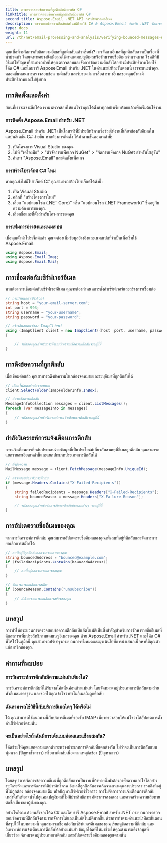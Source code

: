 ```yaml
---
title: การตรวจสอบข้อความที่ถูกตีกลับด้วยรหัส C#
linktitle: การตรวจสอบข้อความที่ถูกตีกลับด้วยรหัส C#
second_title: Aspose.Email .NET API การประมวลผลอีเมล
description: ตรวจสอบข้อความตีกลับอัตโนมัติโดยใช้ C# & Aspose.Email สำหรับ .NET จัดการรายชื่ออีเมลได้อย่างง่ายดายและเพิ่มประสิทธิภาพแคมเปญ
type: docs
weight: 11
url: /th/net/email-processing-and-analysis/verifying-bounced-messages-with-csharp-code/
---
```


คุณเบื่อที่จะจัดการกับข้อความอีเมลที่ถูกตีกลับแล้วหรือยัง? การจัดการอีเมลที่ถูกตีกลับอาจเป็นเรื่องที่น่าปวดหัว โดยเฉพาะอย่างยิ่งเมื่อคุณใช้งานแคมเปญอีเมลหรือรักษารายชื่ออีเมลจำนวนมาก โชคดีที่มีวิธีแก้ไขปัญหาที่สามารถช่วยให้คุณตรวจสอบและจัดการข้อความตีกลับได้อย่างมีประสิทธิภาพโดยใช้โค้ด C# และไลบรารี Aspose.Email สำหรับ .NET ในคำแนะนำทีละขั้นตอนนี้ เราจะแนะนำคุณตลอดขั้นตอนการตรวจสอบข้อความตีกลับ และรับรองว่าการสื่อสารทางอีเมลของคุณยังคงมีประสิทธิภาพและไม่ยุ่งยาก

## การติดตั้งและตั้งค่า

ก่อนที่เราจะเจาะลึกโค้ด เรามาตรวจสอบให้แน่ใจว่าคุณได้ตั้งค่าทุกอย่างเรียบร้อยแล้วเพื่อเริ่มต้นใช้งาน

### การติดตั้ง Aspose.Email สำหรับ .NET

Aspose.Email สำหรับ .NET เป็นไลบรารีที่มีประสิทธิภาพซึ่งช่วยให้งานที่เกี่ยวข้องกับอีเมลในแอปพลิเคชัน C# ง่ายขึ้น หากต้องการติดตั้ง ให้ทำตามขั้นตอนเหล่านี้:

1. เปิดโครงการ Visual Studio ของคุณ
2. ไปที่ "เครื่องมือ" > "ตัวจัดการแพ็คเกจ NuGet" > "จัดการแพ็คเกจ NuGet สำหรับโซลูชัน"
3. ค้นหา "Aspose.Email" และติดตั้งแพ็คเกจ

### การสร้างโปรเจ็กต์ C# ใหม่

หากคุณยังไม่มีโปรเจ็กต์ C# คุณสามารถสร้างโปรเจ็กต์ได้ดังนี้:

1. เปิด Visual Studio
2. คลิกที่ "สร้างโครงการใหม่"
3. เลือก "แอปคอนโซล (.NET Core)" หรือ "แอปคอนโซล (.NET Framework)" ขึ้นอยู่กับความต้องการของคุณ
4. เลือกชื่อและที่ตั้งสำหรับโครงการของคุณ

### การเพิ่มการอ้างอิงและเนมสเปซ

เมื่อคุณตั้งค่าโปรเจ็กต์แล้ว คุณจะต้องเพิ่มข้อมูลอ้างอิงและเนมสเปซที่จำเป็นเพื่อเริ่มใช้ Aspose.Email:

```csharp
using Aspose.Email;
using Aspose.Email.Imap;
using Aspose.Email.Mail;
```

## การเชื่อมต่อกับเซิร์ฟเวอร์อีเมล

หากต้องการเชื่อมต่อกับเซิร์ฟเวอร์อีเมล คุณจะต้องกำหนดการตั้งค่าเซิร์ฟเวอร์และสร้างการเชื่อมต่อ

```csharp
// การกำหนดค่าเซิร์ฟเวอร์
string host = "your-email-server.com";
int port = 993;
string username = "your-username";
string password = "your-password";

// สร้างอินสแตนซ์ของ ImapClient
using (ImapClient client = new ImapClient((host, port, username, password))
{
   
    // รหัสของคุณสำหรับการดึงและวิเคราะห์ข้อความตีกลับจะอยู่ที่นี่
}
```

## การดึงข้อความที่ถูกตีกลับ

เมื่อเชื่อมต่อแล้ว คุณสามารถดึงข้อความในกล่องจดหมายและระบุอีเมลที่ถูกตีกลับได้

```csharp
// เลือกโฟลเดอร์กล่องจดหมาย
client.SelectFolder(ImapFolderInfo.InBox);

// ค้นหาข้อความตีกลับ
MessageInfoCollection messages = client.ListMessages();
foreach (var messageInfo in messages)
{
    // รหัสของคุณสำหรับวิเคราะห์การแจ้งเตือนการตีกลับจะอยู่ที่นี่
}
```

## กำลังวิเคราะห์การแจ้งเตือนการตีกลับ

การแจ้งเตือนการตีกลับประกอบด้วยข้อมูลที่เป็นประโยชน์เกี่ยวกับสาเหตุที่อีเมลถูกตีกลับ คุณสามารถแยกรายละเอียดเหล่านี้และแยกประเภทประเภทการตีกลับได้

```csharp
// ดึงข้อความ
MailMessage message = client.FetchMessage(messageInfo.UniqueId);

// ตรวจสอบส่วนหัวการตีกลับ
if (message.Headers.Contains("X-Failed-Recipients"))
{
    string failedRecipients = message.Headers["X-Failed-Recipients"];
    string bounceReason = message.Headers["X-Failure-Reason"];
    
    // รหัสของคุณสำหรับจัดการกับการตีกลับประเภทต่างๆ จะอยู่ที่นี่
}
```

## การอัปเดตรายชื่ออีเมลของคุณ

จากการวิเคราะห์การตีกลับ คุณสามารถอัปเดตรายชื่ออีเมลของคุณเพื่อลบที่อยู่ที่ตีกลับและจัดการการยกเลิกการสมัครได้

```csharp
// ลบที่อยู่ที่ถูกตีกลับออกจากรายการของคุณ
string bouncedAddress = "bounced@example.com";
if (failedRecipients.Contains(bouncedAddress))
{
    // ลบที่อยู่ออกจากรายการของคุณ
}

// จัดการการยกเลิกการสมัคร
if (bounceReason.Contains("unsubscribe"))
{
    // อัปเดตรายการยกเลิกการสมัครของคุณ
}
```

## บทสรุป

การทำให้กระบวนการตรวจสอบข้อความตีกลับเป็นอัตโนมัติเป็นสิ่งสำคัญสำหรับการรักษารายชื่ออีเมลที่ดีและการเพิ่มประสิทธิภาพแคมเปญอีเมลของคุณ ด้วย Aspose.Email สำหรับ .NET และโค้ด C# ที่ให้ไว้ในคู่มือนี้ คุณสามารถปรับปรุงกระบวนการทั้งหมดและมุ่งเน้นไปที่การนำเสนอเนื้อหาที่มีคุณค่าแก่สมาชิกของคุณ

## คำถามที่พบบ่อย

### การวิเคราะห์การตีกลับมีความแม่นยำเพียงใด?

การวิเคราะห์การตีกลับที่ได้รับจากโค้ดนั้นค่อนข้างแม่นยำ โดยจัดหมวดหมู่ประเภทการตีกลับตามส่วนหัวอีเมลมาตรฐาน และช่วยให้คุณเข้าใจว่าทำไมอีเมลถึงถูกตีกลับ

### ฉันสามารถใช้วิธีนี้กับบริการอีเมลใดๆ ได้หรือไม่

ได้ คุณสามารถใช้แนวทางนี้กับบริการอีเมลที่รองรับ IMAP เพียงตรวจสอบให้แน่ใจว่าได้อัปเดตการตั้งค่าเซิร์ฟเวอร์ตามนั้น

### จะเป็นอย่างไรถ้าฉันมีการเด้งแบบอ่อนและแข็งผสมกัน?

โค้ดช่วยให้คุณแยกความแตกต่างระหว่างประเภทการตีกลับที่แตกต่างกัน ไม่ว่าจะเป็นการตีกลับแบบนุ่มนวล (ปัญหาชั่วคราว) หรือการตีกลับเนื่องจากเหตุขัดข้อง (ปัญหาถาวร)

## บทสรุป

โดยสรุป การจัดการข้อความอีเมลที่ถูกตีกลับอาจเป็นงานที่ท้าทายซึ่งมักต้องอาศัยความเอาใจใส่อย่างระมัดระวังและการจัดการที่มีประสิทธิภาพ อีเมลที่ถูกตีกลับอาจเกิดจากสาเหตุหลายประการ รวมถึงที่อยู่ที่ไม่ถูกต้อง กล่องจดหมายเต็ม หรือปัญหาเซิร์ฟเวอร์ชั่วคราว การไม่จัดการการแจ้งเตือนการตีกลับเหล่านี้ทันทีอาจนำไปสู่แคมเปญอีเมลที่ไม่มีประสิทธิภาพ อัตราการส่งลดลง และอาจสร้างความเสียหายต่อชื่อเสียงของผู้ส่งของคุณ

อย่างไรก็ตาม ด้วยพลังของโค้ด C# และไลบรารี Aspose.Email สำหรับ .NET กระบวนการตรวจสอบข้อความที่ตีกลับจึงสามารถจัดการได้และเป็นอัตโนมัติมากขึ้น ด้วยการทำตามคำแนะนำทีละขั้นตอนที่สรุปไว้ในบทความนี้ คุณสามารถเชื่อมต่อกับเซิร์ฟเวอร์อีเมลของคุณ เรียกดูข้อความที่ตีกลับ และวิเคราะห์การแจ้งเตือนการตีกลับได้อย่างแม่นยำ ข้อมูลโค้ดที่ให้มาช่วยให้คุณสามารถดึงข้อมูลที่เกี่ยวข้อง จัดหมวดหมู่ประเภทการตีกลับ และอัปเดตรายชื่ออีเมลของคุณตามนั้น